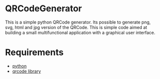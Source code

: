 # QRCodeGenerator
This is a simple python QRCode generator. Its possible to generate png, svg, html and jpg version of the QRCode. 
This is simple code aimed at building a small multifunctional application with a graphical user interface.

# Requirements
- [python](https://www.python.org/)
- [qrcode library](https://pypi.org/project/qrcode/)
